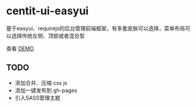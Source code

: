 # centit-ui-easyui
基于easyui、requirejs的后台管理前端框架，有多套皮肤可以选择，菜单布局可以选择传统左侧、顶部或者混合型

查看 [DEMO](https://ndxt.github.io/centit-ui-easyui/)

## TODO

* 添加合并、压缩 css js
* 添加一键发布到 gh-pages
* 引入SASS管理主题
